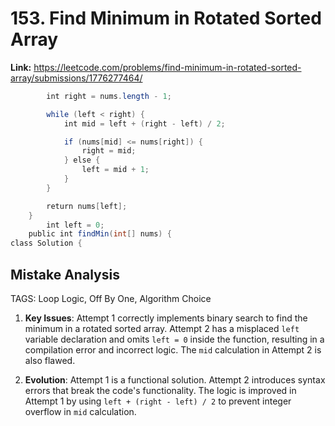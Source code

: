 # 153. Find Minimum in Rotated Sorted Array

**Link:** https://leetcode.com/problems/find-minimum-in-rotated-sorted-array/submissions/1776277464/

```java
        int right = nums.length - 1;

        while (left < right) {
            int mid = left + (right - left) / 2;

            if (nums[mid] <= nums[right]) {
                right = mid;
            } else {
                left = mid + 1;
            }
        }

        return nums[left];        
    }
        int left = 0;
    public int findMin(int[] nums) {
class Solution {
```

## Mistake Analysis

TAGS: Loop Logic, Off By One, Algorithm Choice

1. **Key Issues**: Attempt 1 correctly implements binary search to find the minimum in a rotated sorted array. Attempt 2 has a misplaced `left` variable declaration and omits `left = 0` inside the function, resulting in a compilation error and incorrect logic. The `mid` calculation in Attempt 2 is also flawed.

2. **Evolution**: Attempt 1 is a functional solution. Attempt 2 introduces syntax errors that break the code's functionality.  The logic is improved in Attempt 1 by using `left + (right - left) / 2` to prevent integer overflow in `mid` calculation.

